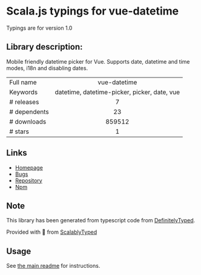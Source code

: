 
# Scala.js typings for vue-datetime

Typings are for version 1.0

## Library description:
Mobile friendly datetime picker for Vue. Supports date, datetime and time modes, i18n and disabling dates.

|                    |                 |
| ------------------ | :-------------: |
| Full name          | vue-datetime |
| Keywords           | datetime, datetime-picker, picker, date, vue |
| # releases         | 7 |
| # dependents       | 23 |
| # downloads        | 859512 |
| # stars            | 1 |

## Links
- [Homepage](https://github.com/mariomka/vue-datetime#readme)
- [Bugs](https://github.com/mariomka/vue-datetime/issues)
- [Repository](https://github.com/mariomka/vue-datetime)
- [Npm](https://www.npmjs.com/package/vue-datetime)
    


## Note
This library has been generated from typescript code from [DefinitelyTyped](https://definitelytyped.org).

Provided with :purple_heart: from [ScalablyTyped](https://github.com/oyvindberg/ScalablyTyped)

## Usage
See [the main readme](../../readme.md) for instructions.


